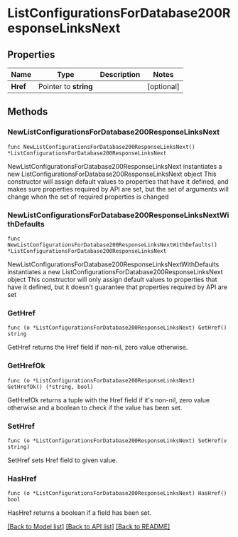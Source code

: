 # ListConfigurationsForDatabase200ResponseLinksNext

## Properties

Name | Type | Description | Notes
------------ | ------------- | ------------- | -------------
**Href** | Pointer to **string** |  | [optional] 

## Methods

### NewListConfigurationsForDatabase200ResponseLinksNext

`func NewListConfigurationsForDatabase200ResponseLinksNext() *ListConfigurationsForDatabase200ResponseLinksNext`

NewListConfigurationsForDatabase200ResponseLinksNext instantiates a new ListConfigurationsForDatabase200ResponseLinksNext object
This constructor will assign default values to properties that have it defined,
and makes sure properties required by API are set, but the set of arguments
will change when the set of required properties is changed

### NewListConfigurationsForDatabase200ResponseLinksNextWithDefaults

`func NewListConfigurationsForDatabase200ResponseLinksNextWithDefaults() *ListConfigurationsForDatabase200ResponseLinksNext`

NewListConfigurationsForDatabase200ResponseLinksNextWithDefaults instantiates a new ListConfigurationsForDatabase200ResponseLinksNext object
This constructor will only assign default values to properties that have it defined,
but it doesn't guarantee that properties required by API are set

### GetHref

`func (o *ListConfigurationsForDatabase200ResponseLinksNext) GetHref() string`

GetHref returns the Href field if non-nil, zero value otherwise.

### GetHrefOk

`func (o *ListConfigurationsForDatabase200ResponseLinksNext) GetHrefOk() (*string, bool)`

GetHrefOk returns a tuple with the Href field if it's non-nil, zero value otherwise
and a boolean to check if the value has been set.

### SetHref

`func (o *ListConfigurationsForDatabase200ResponseLinksNext) SetHref(v string)`

SetHref sets Href field to given value.

### HasHref

`func (o *ListConfigurationsForDatabase200ResponseLinksNext) HasHref() bool`

HasHref returns a boolean if a field has been set.


[[Back to Model list]](../README.md#documentation-for-models) [[Back to API list]](../README.md#documentation-for-api-endpoints) [[Back to README]](../README.md)


